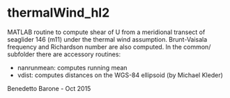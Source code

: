 # thermalWind_hl2

MATLAB routine to compute shear of U from a meridional transect of seaglider 146 (m11) under the thermal wind assumption. Brunt-Vaisala frequency and Richardson number are also computed.
In the common/ subfolder there are accessory routines:
- nanrunmean: computes running mean
- vdist: computes distances on the WGS-84 ellipsoid (by Michael Kleder)

Benedetto Barone - Oct 2015